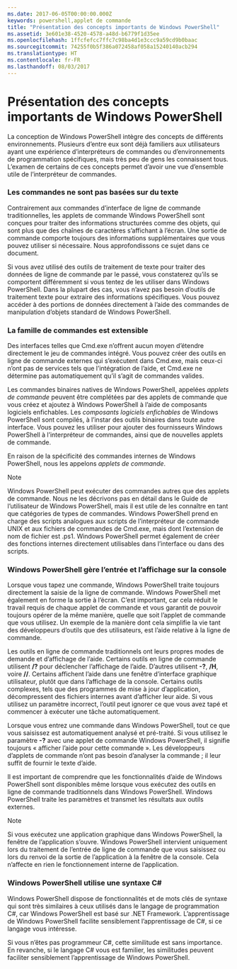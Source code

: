 ```yaml
---
ms.date: 2017-06-05T00:00:00.000Z
keywords: powershell,applet de commande
title: "Présentation des concepts importants de Windows PowerShell"
ms.assetid: 3e601e38-4520-4578-a48d-b6779f1d35ee
ms.openlocfilehash: 1ffcfefcc7ffc7c98ba4d1e3ccc9a59cd9b0baac
ms.sourcegitcommit: 74255f0b5f386a072458af058a15240140acb294
ms.translationtype: HT
ms.contentlocale: fr-FR
ms.lasthandoff: 08/03/2017
---
```

# <a name="understanding-important-windows-powershell-concepts"></a>Présentation des concepts importants de Windows PowerShell
La conception de Windows PowerShell intègre des concepts de différents environnements. Plusieurs d’entre eux sont déjà familiers aux utilisateurs ayant une expérience d’interpréteurs de commandes ou d’environnements de programmation spécifiques, mais très peu de gens les connaissent tous. L’examen de certains de ces concepts permet d’avoir une vue d’ensemble utile de l’interpréteur de commandes.

### <a name="commands-are-not-text-based"></a>Les commandes ne sont pas basées sur du texte
Contrairement aux commandes d’interface de ligne de commande traditionnelles, les applets de commande Windows PowerShell sont conçues pour traiter des informations structurées comme des objets, qui sont plus que des chaînes de caractères s’affichant à l’écran. Une sortie de commande comporte toujours des informations supplémentaires que vous pouvez utiliser si nécessaire. Nous approfondissons ce sujet dans ce document.

Si vous avez utilisé des outils de traitement de texte pour traiter des données de ligne de commande par le passé, vous constaterez qu’ils se comportent différemment si vous tentez de les utiliser dans Windows PowerShell. Dans la plupart des cas, vous n’avez pas besoin d’outils de traitement texte pour extraire des informations spécifiques. Vous pouvez accéder à des portions de données directement à l’aide des commandes de manipulation d’objets standard de Windows PowerShell.

### <a name="the-command-family-is-extensible"></a>La famille de commandes est extensible
Des interfaces telles que Cmd.exe n’offrent aucun moyen d’étendre directement le jeu de commandes intégré. Vous pouvez créer des outils en ligne de commande externes qui s’exécutent dans Cmd.exe, mais ceux-ci n’ont pas de services tels que l’intégration de l’aide, et Cmd.exe ne détermine pas automatiquement qu’il s’agit de commandes valides.

Les commandes binaires natives de Windows PowerShell, appelées *applets de commande* peuvent être complétées par des applets de commande que vous créez et ajoutez à Windows PowerShell à l’aide de composants logiciels enfichables. Les *composants logiciels enfichables* de Windows PowerShell sont compilés, à l’instar des outils binaires dans toute autre interface. Vous pouvez les utiliser pour ajouter des fournisseurs Windows PowerShell à l’interpréteur de commandes, ainsi que de nouvelles applets de commande.

En raison de la spécificité des commandes internes de Windows PowerShell, nous les appelons *applets de commande*.

> [!NOTE]
> Windows PowerShell peut exécuter des commandes autres que des applets de commande. Nous ne les décrivons pas en détail dans le Guide de l’utilisateur de Windows PowerShell, mais il est utile de les connaître en tant que catégories de types de commandes. Windows PowerShell prend en charge des scripts analogues aux scripts de l’interpréteur de commande UNIX et aux fichiers de commandes de Cmd.exe, mais dont l’extension de nom de fichier est .ps1. Windows PowerShell permet également de créer des fonctions internes directement utilisables dans l’interface ou dans des scripts.

### <a name="windows-powershell-handles-console-input-and-display"></a>Windows PowerShell gère l’entrée et l’affichage sur la console
Lorsque vous tapez une commande, Windows PowerShell traite toujours directement la saisie de la ligne de commande. Windows PowerShell met également en forme la sortie à l’écran. C’est important, car cela réduit le travail requis de chaque applet de commande et vous garantit de pouvoir toujours opérer de la même manière, quelle que soit l’applet de commande que vous utilisez. Un exemple de la manière dont cela simplifie la vie tant des développeurs d’outils que des utilisateurs, est l’aide relative à la ligne de commande.

Les outils en ligne de commande traditionnels ont leurs propres modes de demande et d’affichage de l’aide. Certains outils en ligne de commande utilisent **/?** pour déclencher l’affichage de l’aide. D’autres utilisent **-?**, **/H**, voire **//**. Certains affichent l’aide dans une fenêtre d’interface graphique utilisateur, plutôt que dans l’affichage de la console. Certains outils complexes, tels que des programmes de mise à jour d’application, décompressent des fichiers internes avant d’afficher leur aide. Si vous utilisez un paramètre incorrect, l’outil peut ignorer ce que vous avez tapé et commencer à exécuter une tâche automatiquement.

Lorsque vous entrez une commande dans Windows PowerShell, tout ce que vous saisissez est automatiquement analysé et pré-traité. Si vous utilisez le paramètre **-?** avec une applet de commande Windows PowerShell, il signifie toujours « afficher l’aide pour cette commande ». Les développeurs d’applets de commande n’ont pas besoin d’analyser la commande ; il leur suffit de fournir le texte d’aide.

Il est important de comprendre que les fonctionnalités d’aide de Windows PowerShell sont disponibles même lorsque vous exécutez des outils en ligne de commande traditionnels dans Windows PowerShell. Windows PowerShell traite les paramètres et transmet les résultats aux outils externes.

> [!NOTE]
> Si vous exécutez une application graphique dans Windows PowerShell, la fenêtre de l’application s’ouvre. Windows PowerShell intervient uniquement lors du traitement de l’entrée de ligne de commande que vous saisissez ou lors du renvoi de la sortie de l’application à la fenêtre de la console. Cela n’affecte en rien le fonctionnement interne de l’application.

### <a name="windows-powershell-uses-some-c-syntax"></a>Windows PowerShell utilise une syntaxe C#
Windows PowerShell dispose de fonctionnalités et de mots clés de syntaxe qui sont très similaires à ceux utilisés dans le langage de programmation C#, car Windows PowerShell est basé sur .NET Framework. L’apprentissage de Windows PowerShell facilite sensiblement l’apprentissage de C#, si ce langage vous intéresse.

Si vous n’êtes pas programmeur C#, cette similitude est sans importance. En revanche, si le langage C# vous est familier, les similitudes peuvent faciliter sensiblement l’apprentissage de Windows PowerShell.

